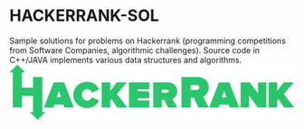 HACKERRANK-SOL
==============

Sample solutions for problems on Hackerrank (programming competitions from Software Companies, algorithmic challenges). Source code in C++/JAVA implements various data structures and algorithms.
![Alt text](https://github.com/ngoloc/HACKERRANK-SOL/blob/master/hackerranklogo_green.png "Hackerrank Logo")
